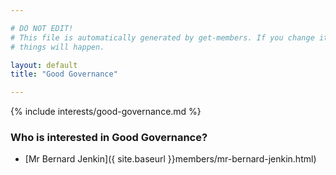 ```yaml
---

# DO NOT EDIT!
# This file is automatically generated by get-members. If you change it, bad
# things will happen.

layout: default
title: "Good Governance"

---
```


{% include interests/good-governance.md %}

### Who is interested in Good Governance?


* [Mr Bernard Jenkin]({ site.baseurl }}members/mr-bernard-jenkin.html)
